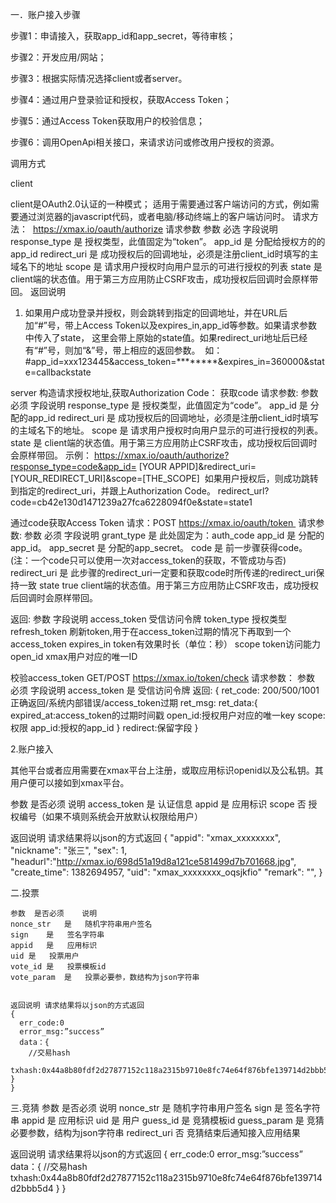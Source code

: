 
一．账户接入步骤

步骤1：申请接入，获取app_id和app_secret，等待审核；

步骤2：开发应用/网站；

步骤3：根据实际情况选择client或者server。

步骤4：通过用户登录验证和授权，获取Access Token；

步骤5：通过Access Token获取用户的校验信息；

步骤6：调用OpenApi相关接口，来请求访问或修改用户授权的资源。

调用方式

client

  client是OAuth2.0认证的一种模式；
  适用于需要通过客户端访问的方式，例如需要通过浏览器的javascript代码，或者电脑/移动终端上的客户端访问时。
  请求方法： 
  https://xmax.io/oauth/authorize
  请求参数
  参数	必选	字段说明
  response_type	是	授权类型，此值固定为“token”。
  app_id	是	分配给授权方的的app_id
  redirect_uri	是	成功授权后的回调地址，必须是注册client_id时填写的主域名下的地址
  scope	是	请求用户授权时向用户显示的可进行授权的列表
  state	是	client端的状态值。用于第三方应用防止CSRF攻击，成功授权后回调时会原样带回。
  返回说明 
  1. 如果用户成功登录并授权，则会跳转到指定的回调地址，并在URL后加“#”号，带上Access Token以及expires_in,app_id等参数。如果请求参数中传入了state，    这里会带上原始的state值。如果redirect_uri地址后已经有“#”号，则加“&”号，带上相应的返回参数。 
  如：#app_id=xxx123445&access_token=********&expires_in=360000&state=callbackstate
  
server
  构造请求授权地址,获取Authorization Code：
  获取code
  请求参数:
  参数	必须	字段说明
  response_type	是	授权类型，此值固定为“code”。
  app_id	是	分配的app_id
  redirect_uri	是	成功授权后的回调地址，必须是注册client_id时填写的主域名下的地址。
  scope	是	请求用户授权时向用户显示的可进行授权的列表。
  state	是	client端的状态值。用于第三方应用防止CSRF攻击，成功授权后回调时会原样带回。
  示例：
  https://xmax.io/oauth/authorize?response_type=code&app_id= [YOUR APPID]&redirect_uri=[YOUR_REDIRECT_URI]&scope=[THE_SCOPE] 
  如果用户授权后，则成功跳转到指定的redirect_uri，并跟上Authorization Code。 redirect_url?code=cb42e130d1471239a27fca6228094f0e&state=state1

  通过code获取Access Token 请求：POST https://xmax.io/oauth/token 
  请求参数:
  参数	必须	字段说明
  grant_type	是	此处固定为：auth_code
  app_id	是	分配的app_id。
  app_secret	是	分配的app_secret。
  code	是	前一步骤获得code。(注：一个code只可以使用一次对access_token的获取，不管成功与否)
  redirect_uri	是	此步骤的redirect_uri一定要和获取code时所传递的redirect_uri保持一致
  state	true	client端的状态值。用于第三方应用防止CSRF攻击，成功授权后回调时会原样带回。

  返回:
  参数	字段说明
  access_token	受信访问令牌
  token_type	授权类型
  refresh_token	刷新token,用于在access_token过期的情况下再取到一个access_token
  expires_in	token有效果时长（单位：秒）
  scope	token访问能力
  open_id	xmax用户对应的唯一ID

校验access_token
  GET/POST https://xmax.io/token/check
  请求参数：
  参数	必须	字段说明
  access_token	是	受信访问令牌
  返回:
  {
    ret_code: 200/500/1001   正确返回/系统内部错误/access_token过期
    ret_msg:
    ret_data:{
         expired_at:access_token的过期时间戳 
         open_id:授权用户对应的唯一key
         scope:权限
         app_id:授权的app_id
  }
  redirect:保留字段
  }



2.账户接入

  其他平台或者应用需要在xmax平台上注册，或取应用标识openid以及公私钥。其用户便可以接如到xmax平台。

  参数	是否必须	说明
  access_token	是	认证信息
  appid	是	应用标识
  scope	否	授权编号（如果不填则系统会开放默认权限给用户）

  返回说明 请求结果将以json的方式返回
  {
      "appid": "xmax_xxxxxxxx", 
      "nickname": "张三", 
      "sex": 1, 
      "headurl":"http://xmax.io/698d51a19d8a121ce581499d7b701668.jpg",
      "create_time": 1382694957,
      "uid": "xmax_xxxxxxxx_oqsjkfio"
      "remark": "",
     }


二.投票
  
    参数	是否必须	说明
    nonce_str	是	随机字符串用户签名
    sign	是	签名字符串
    appid	是	应用标识
    uid	是	投票用户
    vote_id	是	投票模板id
    vote_param	是	投票必要参，数结构为json字符串


    返回说明 请求结果将以json的方式返回
    {
      err_code:0
      error_msg:”success”
      data：{
        //交易hash
        txhash:0x44a8b80fdf2d27877152c118a2315b9710e8fc74e64f876bfe139714d2bbb5d4
    }
    }

三.竞猜
  参数	是否必须	说明
  nonce_str	是	随机字符串用户签名
  sign	是	签名字符串
  appid	是	应用标识
  uid	是	用户
  guess_id	是	竞猜模板id
  guess_param	是	竞猜必要参数，结构为json字符串
  redirect_uri	否	竞猜结束后通知接入应用结果

  返回说明 请求结果将以json的方式返回
  {
    err_code:0
    error_msg:”success”
    data：{
      //交易hash
      txhash:0x44a8b80fdf2d27877152c118a2315b9710e8fc74e64f876bfe139714d2bbb5d4
  }
  }

